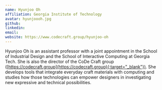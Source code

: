 ```yaml
---
name: Hyunjoo Oh
affiliation: Georgia Institute of Technology
avatar: hyunjoooh.jpg
github:
linkedin:
email:
website: https://www.codecraft.group/hyunjoo-oh
---
```


Hyunjoo Oh is an assistant professor with a joint appointment in the School of Industrial Design and the School of Interactive Computing at Georgia Tech. She is also the director of the CoDe Craft group ([https://codecraft.group](https://codecraft.group){:target="_blank"}). She develops tools that integrate everyday craft materials with computing and studies how those technologies can empower designers in investigating new expressive and technical possibilities.